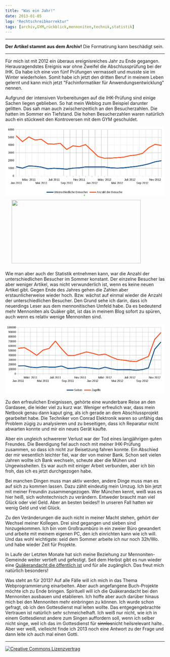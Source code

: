 ```yaml
---
title: "Was ein Jahr!"
date: 2013-01-05
log: "Rechtschreibkorrektur"
tags: [archiv,GYM,rückblick,mennoniten,technik,statistik]
---
```

<hr><b>Der Artikel stammt aus dem Archiv!</b> Die Formatirung kann beschädigt sein.<hr>
<p>Für mich ist mit 2012 ein überaus ereignisreiches Jahr zu Ende gegangen. Herausragendstes Ereignis war ohne Zweifel die Abschlussprüfung bei der IHK. Da habe ich eine von fünf Prüfungen vermasselt und musste sie im Winter wiederholen. Somit habe ich jetzt den dritten Beruf in meinem Leben gelernt und kann mich jetzt "Fachinformatiker für Anwendungsentwicklung" nennen.</p>

<p>Aufgrund der intensiven Vorbereitungen auf die IHK-Prüfung sind einige Sachen liegen geblieben. So hat mein Weblog zum Beispiel darunter gelitten. Das sah man auch zwischenzeitlich an den Besucherzahlen. Die hatten im Sommer ein Tiefstand. Die hohen Besucherzahlen waren natürlich auch ein stückweit den Kontroversen mit dem GYM geschuldet.</p>

![statistik_2012_1.png](statistik_2012_1.png)
<a href="http://www.the-independent-friend.de/files/statistik_2012_1.png">
<img src="http://www.the-independent-friend.de/files/statistik_2012_1.png"  width="90%" height="200"  align="center"  vspace="10" hspace="20" /></a>
<!--break-->
<p>Wie man aber auch der Statistik entnehmen kann, war die Anzahl der unterschiedlichen Besucher im Sommer konstant. Der einzelne Besucher las aber weniger Artikel, was nicht verwunderlich ist, wenn es keine neuen Artikel gibt. Gegen Ende des Jahres gehen die Zahlen aber erstaunlicherweise wieder hoch. Bzw. wächst auf einmal wieder die Anzahl der unterschiedlichen Besucher. Den Grund sehe ich darin, dass ich neuerdings Leser aus dem mennonitischen Umfeld habe. Da es bedeutend mehr Mennoniten als Quäker gibt, ist das in meinem Blog sofort zu spüren, auch wenn es relativ wenige Mennoniten sind.</p>

![statistik_2012_2.png](statistik_2012_2.png)


<p>Zu den erfreulichen Ereignissen, gehörte eine wunderbare Reise an den Gardasee, die leider viel zu kurz war. Weniger erfreulich war, dass mein Netbook genau dann kaput ging, als ich gerade an dem Abschlussprojekt gearbeitet habe. Die Techniker von Conrad Elektronik waren so unfähig das Problem zügig zu analysieren und zu beseitigen, dass ich Reparatur nicht abwarten konnte und mir ein neues Gerät kaufte.</p>

<p>Aber ein ungleich schwererer Verlust war der Tod eines langjährigen guten Freundes. Die Beerdigung fiel auch noch mit meiner IHK-Prüfung zusammen, so dass ich nicht zur Beisetzung fahren konnte. Ein Abschied der mir wesentlich leichter fiel, war der von meiner Bank. Schon seit vielen Jahren wollte ich Bank wechseln, scheute aber die Mühen und Ungewissheiten. Es war auch mit einiger Arbeit verbunden, aber ich bin froh, das ich es jetzt durchgezogen habe.</p>

<p>Bei manchen Dingen muss man aktiv werden, andere Dinge muss man es auf sich zu kommen lassen. Dazu zählt eindeutig mein Umzug. Ich bin jetzt mit meiner Freundin zusammengezogen. Wer München kennt, weiß was es hier heiß, sich wohntechnisch zu verändern. Entweder braucht man viel Glück oder viel Geld. Aber an besten beides!! In unseren Fall hatten wir wenig Geld und viel Glück.</p>

<p>Zu den Veränderungen die auch nicht in meiner Macht stehen, gehört der Wechsel meiner Kollegen. Drei sind gegangen und sieben sind hinzugekommen. Ich bin vom Großraumbüro in ein zweier Büro gewandert und arbeite mit meinem eigenen PC, den ich einrichten kann wie ich will. Und das wohl wichtigste: seid dem Sommer arbeite ich nur noch 32h/Wo. und habe wieder Zeit für Projekte.</p>

<p>In Laufe der Letzten Monate hat sich meine Beziehung zur Mennoniten-Gemeinde weiter vertieft und gefestigt. Seit dem Herbst gibt es nun wieder eine <a href="http://www.the-independent-friend.de/?q=Stille_Andacht_in_Muenchen">Quäkerandacht die öffentlich ist</a> und für alle zugänglich. Das freut mich natürlich besonders!

<p>Was steht an für 2013? Auf alle Fälle will ich mich in das Thema Webprogrammierung einarbeiten. Aber auch angefangene Buch-Projekte möchte ich zu Ende bringen. Spirituell will ich die Quäkerandacht bei den Mennoniten ausbauen und etablieren. Ich hoffe aber auch darüber hinaus mich bei den Mennoniten mehr einbringen zu können. Ich wurde schon gefragt, ob ich den Gottesdienst mal leiten wollte. Das entgegengebrachte Vertrauen ist natürlich sehr schmeichelhaft. Ich weiß nur nicht, wie ich in einem Gottesdienst andere zum Singen auffordern soll, wenn ich selber nicht singe, weil ich das im Gottesdienst für <s>sinnlos</s>nicht heilsrelevant halte.. Aber wer weiß, vielleicht finde ich 2013 noch eine Antwort zu der Frage und dann leite ich auch mal einen Gotti.</p> 

<hr>
<a rel="license" href="http://creativecommons.org/licenses/by-sa/3.0/"><img alt="Creative Commons Lizenzvertrag" style="border-width:0" src="http://i.creativecommons.org/l/by-sa/3.0/88x31.png" /></a>
